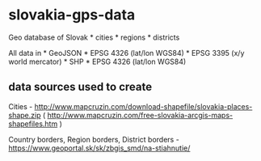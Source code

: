 # slovakia-gps-data

Geo database of Slovak
	* cities
	* regions
	* districts

All data in
	* GeoJSON
		* EPSG 4326 (lat/lon WGS84)
		* EPSG 3395 (x/y world mercator)
	* SHP
		* EPSG 4326 (lat/lon WGS84)

## data sources used to create

Cities - http://www.mapcruzin.com/download-shapefile/slovakia-places-shape.zip ( http://www.mapcruzin.com/free-slovakia-arcgis-maps-shapefiles.htm )

Country borders, Region borders, District borders - https://www.geoportal.sk/sk/zbgis_smd/na-stiahnutie/